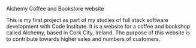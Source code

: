 Alchemy Coffee and Bookstore website

This is my first project as part of my studies of full stack software development with Code Institute. It is a website for a coffee and bookshop called Alchemy, based in Cork City, Ireland. The purpose of this website is to contribute towards higher sales and numbers of customers.
